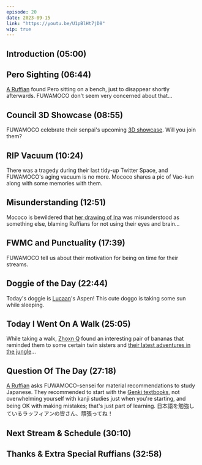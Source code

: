 ```yaml
---
episode: 20
date: 2023-09-15
link: "https://youtu.be/U1pBlHt7jD8"
wip: true
---
```


## Introduction (05:00)

## Pero Sighting (06:44)

[A Ruffian](https://twitter.com/Ginko_02/status/1700227442798195182) found Pero sitting on a bench, just to disappear shortly afterwards. FUWAMOCO don't seem very concerned about that…

## Council 3D Showcase (08:55)

FUWAMOCO celebrate their senpai's upcoming [3D showcase](https://twitter.com/hololive_En/status/1701430450273837276). Will you join them?

## RIP Vacuum (10:24)

There was a tragedy during their last tidy-up Twitter Space, and FUWAMOCO's aging vacuum is no more. Mococo shares a pic of Vac-kun along with some memories with them.

## Misunderstanding (12:51)

Mococo is bewildered that [her drawing of Ina](https://youtu.be/8w8utBUJwEY?&t=479) was misunderstood as something else, blaming Ruffians for not using their eyes and brain…

## FWMC and Punctuality (17:39)

FUWAMOCO tell us about their motivation for being on time for their streams.

## Doggie of the Day (22:44)

Today's doggie is [Lucaan](https://twitter.com/Lucaan0102/status/1702026579524702481)'s Aspen! This cute doggo is taking some sun while sleeping.

## Today I Went On A Walk (25:05)

While taking a walk, [Zhoxn Q](https://twitter.com/ZhoxnQ/status/1701311965409276033) found an interesting pair of bananas that reminded them to some certain twin sisters and [their latest adventures in the jungle](https://youtu.be/ndNZ1ClWZ6g)…

## Question Of The Day (27:18)

[A Ruffian](https://twitter.com/ArcLL_Maru/status/1700995081074057220) asks FUWAMOCO-sensei for material recommendations to study Japanese. They recommended to start with the [Genki textbooks](https://genki3.japantimes.co.jp/en/intro/), not overwhelming yourself with kanji studies just when you're starting, and being OK with making mistakes; that's just part of learning. 日本語を勉強しているラッフィアンの皆さん、頑張ってね！

## Next Stream & Schedule (30:10)

## Thanks & Extra Special Ruffians (32:58)
